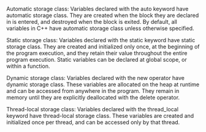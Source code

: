 Automatic storage class: Variables declared with the auto keyword have automatic storage class. They are created when the block they are declared in is entered, and destroyed when the block is exited. By default, all variables in C++ have automatic storage class unless otherwise specified.

Static storage class: Variables declared with the static keyword have static storage class. They are created and initialized only once, at the beginning of the program execution, and they retain their value throughout the entire program execution. Static variables can be declared at global scope, or within a function.

Dynamic storage class: Variables declared with the new operator have dynamic storage class. These variables are allocated on the heap at runtime and can be accessed from anywhere in the program. They remain in memory until they are explicitly deallocated with the delete operator.

Thread-local storage class: Variables declared with the thread_local keyword have thread-local storage class. These variables are created and initialized once per thread, and can be accessed only by that thread.